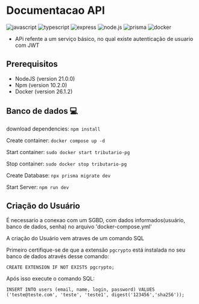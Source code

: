 [JAVASCRIPT__BADGE]: https://img.shields.io/badge/Javascript-000?style=for-the-badge&logo=javascript
[TYPESCRIPT__BADGE]: https://img.shields.io/badge/typescript-D4FAFF?style=for-the-badge&logo=typescript
[EXPRESS__BADGE]: https://img.shields.io/badge/express-005CFE?style=for-the-badge&logo=express
[NODEJS__BADGE]: https://img.shields.io/badge/Node.js-43853D?style=for-the-badge&logo=node.js&logoColor=white
[PRISMA__BADGE]: https://img.shields.io/badge/Prisma-2D3748?style=for-the-badge&logo=prisma&logoColor=white
[DOCKER__BADGE]: https://img.shields.io/badge/Docker-2496ED?style=for-the-badge&logo=docker&logoColor=white

# Documentacao API

![javascript][JAVASCRIPT__BADGE]
![typescript][TYPESCRIPT__BADGE]
![express][EXPRESS__BADGE]
![node.js][NODEJS__BADGE]
![prisma][PRISMA__BADGE]
![docker][DOCKER__BADGE]

- APi refente a um serviço básico, no qual existe autenticação de usuario com JWT

## Prerequisitos
- NodeJS (version 21.0.0)
- Npm (version 10.2.0)
- Docker (version 26.1.2)

## Banco de dados 💻
download dependencies: `npm install`

Create container: `docker compose up -d`

Start container: `sudo docker start tributario-pg`

Stop container: `sudo docker stop tributario-pg`

Create Database: `npx prisma migrate dev`

Start Server: `npm run dev`

## Criação do Usuário
 É necessario a conexao com um SGBD, com dados informados(usuário, banco de dados, senha) no arquivo 'docker-compose.yml'

 A criação do Usuário vem atraves de um comando SQL

 Primeiro certifique-se de que a extensão `pgcrypto` está instalada no seu banco de dados através desse comando:
 
 `CREATE EXTENSION IF NOT EXISTS pgcrypto;`

Após isso execute o comando SQL:

 `INSERT INTO users (email, name, login, password) VALUES ('teste@teste.com', 'teste', 'teste1', digest('123456','sha256'));`